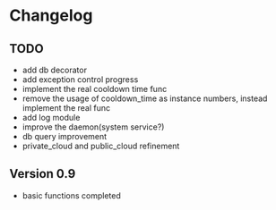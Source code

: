 # Changelog
## TODO
- add db decorator
- add exception control progress
- implement the real cooldown time func
- remove the usage of cooldown_time as instance numbers, instead implement the real func
- add log module
- improve the daemon(system service?)
- db query improvement
- private_cloud and public_cloud refinement

## Version 0.9
- basic functions completed